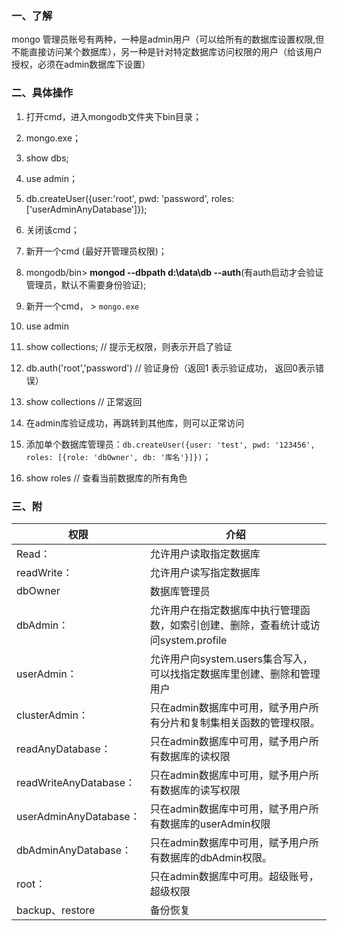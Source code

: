 ### 一、了解

mongo 管理员账号有两种，一种是admin用户（可以给所有的数据库设置权限,但不能直接访问某个数据库），另一种是针对特定数据库访问权限的用户（给该用户授权，必须在admin数据库下设置）


### 二、具体操作

1. 打开cmd，进入mongodb文件夹下bin目录；

2. mongo.exe；
3. show dbs;
4. use admin；
5. db.createUser({user:'root', pwd: 'password', roles: ['userAdminAnyDatabase']});
6. 关闭该cmd；
7. 新开一个cmd (最好开管理员权限)；
8. mongodb/bin> **mongod --dbpath d:\data\db --auth**(有auth启动才会验证管理员，默认不需要身份验证);
9. 新开一个cmd， > `mongo.exe`
10. use admin
11. show collections; // 提示无权限，则表示开启了验证
12. db.auth('root','password') // 验证身份（返回1 表示验证成功， 返回0表示错误）
13. show collections // 正常返回
14. 在admin库验证成功，再跳转到其他库，则可以正常访问
15. 添加单个数据库管理员：`db.createUser({user: 'test', pwd: '123456', roles: [{role: 'dbOwner', db: '库名'}]})`；
16. show roles // 查看当前数据库的所有角色





### 三、附

| 权限 | 介绍 |
| --- | --- |
|Read：|允许用户读取指定数据库|
|readWrite：|允许用户读写指定数据库|
|dbOwner| 数据库管理员 |
|dbAdmin：|允许用户在指定数据库中执行管理函数，如索引创建、删除，查看统计或访问system.profile|
|userAdmin：|允许用户向system.users集合写入，可以找指定数据库里创建、删除和管理用户|
|clusterAdmin：|只在admin数据库中可用，赋予用户所有分片和复制集相关函数的管理权限。|
|readAnyDatabase：|只在admin数据库中可用，赋予用户所有数据库的读权限|
|readWriteAnyDatabase：|只在admin数据库中可用，赋予用户所有数据库的读写权限|
|userAdminAnyDatabase：|只在admin数据库中可用，赋予用户所有数据库的userAdmin权限|
|dbAdminAnyDatabase：|只在admin数据库中可用，赋予用户所有数据库的dbAdmin权限。|
|root：|只在admin数据库中可用。超级账号，超级权限|
|backup、restore| 备份恢复 |
